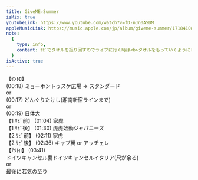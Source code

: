 ```yaml
---
title: GiveME☆Summer
isMix: true
youtubeLink: https://www.youtube.com/watch?v=fD-nJn0ASDM
appleMusicLink: https://music.apple.com/jp/album/giveme-summer/1718410868?&i=1718410988
note:
  {
    type: info,
    content: ｻﾋﾞでタオルを振り回すのでライブに行く時は<b>タオルをもっていくようにしましょう</b>。,
  }
isActive: true
---
```


【ｲﾝﾄﾛ】<br />
<t s=18>(00:18)</t> ミョーホントゥスケ広場 -> スタンダード<br />
or<br />
<t s=17>(00:17)</t> どんぐりたけし(湘南新宿ラインまで)<br />
or<br />
<t s=19>(00:19)</t> 日体大<br />
【1 ｻﾋﾞ前】 <t s=64>(01:04)</t> 家虎<br />
【1 ｻﾋﾞ後】 <t s=90>(01:30)</t> 虎虎始動ジャパニーズ<br />
【2 ｻﾋﾞ前】 <t s=131>(02:11)</t> 家虎<br />
【2 ｻﾋﾞ後】 <t s=156>(02:36)</t> キャプ翼 or アッチェレ<br />
【ｱｳﾄﾛ】 <t s=221>(03:41)</t> <br />
ドイツキャンセル裏ドイツキャンセルイタリア(尺が余る)<br />
or<br />
最後に若気の至り

